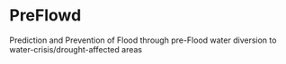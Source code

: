 # PreFlowd
Prediction and Prevention of Flood through pre-Flood water diversion to water-crisis/drought-affected areas
